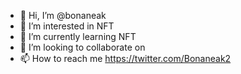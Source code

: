 - 👋 Hi, I’m @bonaneak
- 👀 I’m interested in NFT
- 🌱 I’m currently learning NFT 
- 💞️ I’m looking to collaborate on 
- 📫 How to reach me https://twitter.com/Bonaneak2

<!---
bonaneak05/bonaneak05 is a ✨ special ✨ repository because its `README.md` (this file) appears on your GitHub profile.
You can click the Preview link to take a look at your changes.
--->
